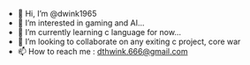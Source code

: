 - 👋 Hi, I’m @dwink1965
- 👀 I’m interested in gaming and AI...
- 🌱 I’m currently learning c language for now...
- 💞️ I’m looking to collaborate on any exiting c project, core war
- 📫 How to reach me : dthwink.666@gmail.com

<!---
dwink1965/dwink1965 is a ✨ special ✨ repository because its `README.md` (this file) appears on your GitHub profile.
You can click the Preview link to take a look at your changes.
--->

